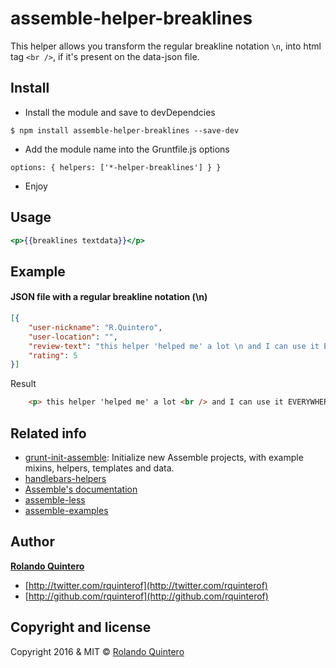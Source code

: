 # assemble-helper-breaklines

This helper allows you transform the regular breakline notation `\n`, into html tag `<br />`, if it's present on the data-json file.


## Install

- Install the module and save to devDependcies
``` 
$ npm install assemble-helper-breaklines --save-dev
```

- Add the module name into the Gruntfile.js options
```
options: { helpers: ['*-helper-breaklines'] } }
```

- Enjoy


## Usage

```hbs
<p>{{breaklines textdata}}</p>
```

## Example

#### JSON file with a regular breakline notation (\n)

```json
[{
	"user-nickname": "R.Quintero",
	"user-location": "",
	"review-text": "this helper 'helped me' a lot \n and I can use it EVERYWHERE!",
	"rating": 5
}]
```

Result

```html
	<p> this helper 'helped me' a lot <br /> and I can use it EVERYWHERE! </p>
```


## Related info

* [grunt-init-assemble](https://github.com/assemble/grunt-init-assemble): Initialize new Assemble projects, with example mixins, helpers, templates and data.
* [handlebars-helpers](https://github.com/assemble/handlebars-helpers)
* [Assemble's documentation](http://assemble.io)
* [assemble-less](https://github.com/assemble/assemble-less)
* [assemble-examples](https://github.com/assemble/assemble-examples)


## Author

**[Rolando Quintero](http://github.com/rquinterof)**

+ [http://twitter.com/rquinterof](http://twitter.com/rquinterof)
+ [http://github.com/rquinterof](http://github.com/rquinterof)


## Copyright and license

Copyright 2016 & MIT © [Rolando Quintero](http://web2.us)
